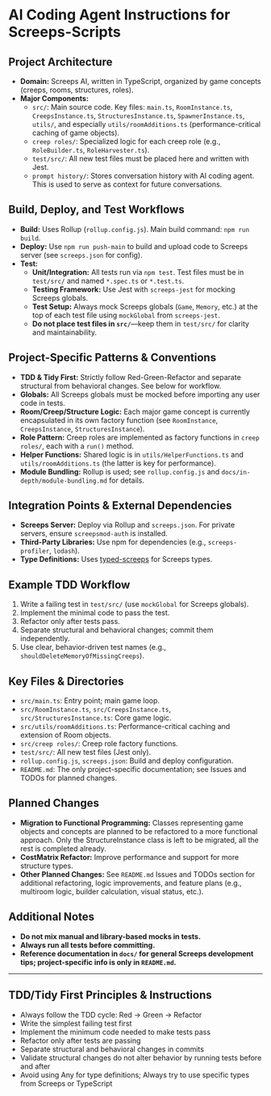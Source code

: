 # AI Coding Agent Instructions for Screeps-Scripts

## Project Architecture

- **Domain:** Screeps AI, written in TypeScript, organized by game concepts (creeps, rooms, structures, roles).
- **Major Components:**
  - `src/`: Main source code. Key files: `main.ts`, `RoomInstance.ts`, `CreepsInstance.ts`, `StructuresInstance.ts`, `SpawnerInstance.ts`, `utils/`, and especially `utils/roomAdditions.ts` (performance-critical caching of game objects).
  - `creep roles/`: Specialized logic for each creep role (e.g., `RoleBuilder.ts`, `RoleHarvester.ts`).
  - `test/src/`: All new test files must be placed here and written with Jest.
  - `prompt history/`: Stores conversation history with AI coding agent. This is used to serve as context for future conversations.

## Build, Deploy, and Test Workflows

- **Build:** Uses Rollup (`rollup.config.js`). Main build command: `npm run build`.
- **Deploy:** Use `npm run push-main` to build and upload code to Screeps server (see `screeps.json` for config).
- **Test:** 
  - **Unit/Integration:** All tests run via `npm test`. Test files must be in `test/src/` and named `*.spec.ts` or `*.test.ts`.
  - **Testing Framework:** Use Jest with `screeps-jest` for mocking Screeps globals.
  - **Test Setup:** Always mock Screeps globals (`Game`, `Memory`, etc.) at the top of each test file using `mockGlobal` from `screeps-jest`.
  - **Do not place test files in `src/`**—keep them in `test/src/` for clarity and maintainability.

## Project-Specific Patterns & Conventions

- **TDD & Tidy First:** Strictly follow Red-Green-Refactor and separate structural from behavioral changes. See below for workflow.
- **Globals:** All Screeps globals must be mocked before importing any user code in tests.
- **Room/Creep/Structure Logic:** Each major game concept is currently encapsulated in its own factory function (see `RoomInstance`, `CreepsInstance`, `StructuresInstance`).
- **Role Pattern:** Creep roles are implemented as factory functions in `creep roles/`, each with a `run()` method.
- **Helper Functions:** Shared logic is in `utils/HelperFunctions.ts` and `utils/roomAdditions.ts` (the latter is key for performance).
- **Module Bundling:** Rollup is used; see `rollup.config.js` and `docs/in-depth/module-bundling.md` for details.

## Integration Points & External Dependencies

- **Screeps Server:** Deploy via Rollup and `screeps.json`. For private servers, ensure `screepsmod-auth` is installed.
- **Third-Party Libraries:** Use npm for dependencies (e.g., `screeps-profiler`, `lodash`).
- **Type Definitions:** Uses [typed-screeps](https://github.com/screepers/typed-screeps) for Screeps types.

## Example TDD Workflow

1. Write a failing test in `test/src/` (use `mockGlobal` for Screeps globals).
2. Implement the minimal code to pass the test.
3. Refactor only after tests pass.
4. Separate structural and behavioral changes; commit them independently.
5. Use clear, behavior-driven test names (e.g., `shouldDeleteMemoryOfMissingCreeps`).

## Key Files & Directories

- `src/main.ts`: Entry point; main game loop.
- `src/RoomInstance.ts`, `src/CreepsInstance.ts`, `src/StructuresInstance.ts`: Core game logic.
- `src/utils/roomAdditions.ts`: Performance-critical caching and extension of Room objects.
- `src/creep roles/`: Creep role factory functions.
- `test/src/`: All new test files (Jest only).
- `rollup.config.js`, `screeps.json`: Build and deploy configuration.
- `README.md`: The only project-specific documentation; see Issues and TODOs for planned changes.

## Planned Changes

- **Migration to Functional Programming:** Classes representing game objects and concepts are planned to be refactored to a more functional approach. Only the StructureInstance class is left to be migrated, all the rest is completed already.
- **CostMatrix Refactor:** Improve performance and support for more structure types.
- **Other Planned Changes:** See `README.md` Issues and TODOs section for additional refactoring, logic improvements, and feature plans (e.g., multiroom logic, builder calculation, visual status, etc.).

## Additional Notes

- **Do not mix manual and library-based mocks in tests.**
- **Always run all tests before committing.**
- **Reference documentation in `docs/` for general Screeps development tips; project-specific info is only in `README.md`.**

---

## TDD/Tidy First Principles & Instructions

- Always follow the TDD cycle: Red → Green → Refactor
- Write the simplest failing test first
- Implement the minimum code needed to make tests pass
- Refactor only after tests are passing
- Separate structural and behavioral changes in commits
- Validate structural changes do not alter behavior by running tests before and after
- Avoid using Any for type definitions; Always try to use specific types from Screeps or TypeScript
